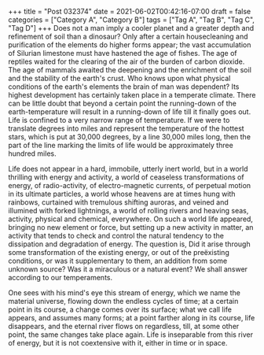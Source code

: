 +++
title = "Post 032374"
date = 2021-06-02T00:42:16-07:00
draft = false
categories = ["Category A", "Category B"]
tags = ["Tag A", "Tag B", "Tag C", "Tag D"]
+++
Does not a man imply a cooler planet and a greater depth and refinement of soil than a dinosaur? Only after a certain housecleaning and purification of the elements do higher forms appear; the vast accumulation of Silurian limestone must have hastened the age of fishes. The age of reptiles waited for the clearing of the air of the burden of carbon dioxide. The age of mammals awaited the deepening and the enrichment of the soil and the stability of the earth's crust. Who knows upon what physical conditions of the earth's elements the brain of man was dependent? Its highest development has certainly taken place in a temperate climate. There can be little doubt that beyond a certain point the running-down of the earth-temperature will result in a running-down of life till it finally goes out. Life is confined to a very narrow range of temperature. If we were to translate degrees into miles and represent the temperature of the hottest stars, which is put at 30,000 degrees, by a line 30,000 miles long, then the part of the line marking the limits of life would be approximately three hundred miles.

Life does not appear in a hard, immobile, utterly inert world, but in a world thrilling with energy and activity, a world of ceaseless transformations of energy, of radio-activity, of electro-magnetic currents, of perpetual motion in its ultimate particles, a world whose heavens are at times hung with rainbows, curtained with tremulous shifting auroras, and veined and illumined with forked lightnings, a world of rolling rivers and heaving seas, activity, physical and chemical, everywhere. On such a world life appeared, bringing no new element or force, but setting up a new activity in matter, an activity that tends to check and control the natural tendency to the dissipation and degradation of energy. The question is, Did it arise through some transformation of the existing energy, or out of the preëxisting conditions, or was it supplementary to them, an addition from some unknown source? Was it a miraculous or a natural event? We shall answer according to our temperaments.

One sees with his mind's eye this stream of energy, which we name the material universe, flowing down the endless cycles of time; at a certain point in its course, a change comes over its surface; what we call life appears, and assumes many forms; at a point farther along in its course, life disappears, and the eternal river flows on regardless, till, at some other point, the same changes take place again. Life is inseparable from this river of energy, but it is not coextensive with it, either in time or in space.
